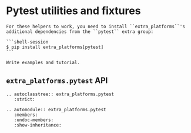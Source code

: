 # Pytest utilities and fixtures

````{important}
For these helpers to work, you need to install ``extra_platforms``'s additional dependencies from the ``pytest`` extra group:

```shell-session
$ pip install extra_platforms[pytest]
```
````

```{todo}
Write examples and tutorial.
```

## `extra_platforms.pytest` API

```{eval-rst}
.. autoclasstree:: extra_platforms.pytest
   :strict:
```

```{eval-rst}
.. automodule:: extra_platforms.pytest
   :members:
   :undoc-members:
   :show-inheritance:
```
